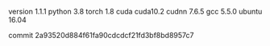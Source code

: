 version 1.1.1
python 3.8
torch 1.8
cuda cuda10.2
cudnn 7.6.5
gcc 5.5.0
ubuntu 16.04

commit 2a93520d884f61fa90cdcdcf21fd3bf8bd8957c7